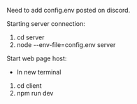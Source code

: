 Need to add config.env posted on discord.

Starting server connection:
1. cd server 
2. node --env-file=config.env server

Start web page host:
* In new terminal
1. cd client
2. npm run dev
